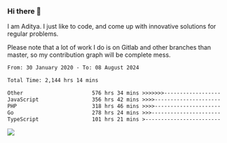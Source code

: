 ### Hi there 👋

I am Aditya. I just like to code, and come up with innovative solutions for regular problems.

Please note that a lot of work I do is on Gitlab and other branches than master, so my contribution graph will be complete mess.

<!--START_SECTION:waka-->

```txt
From: 30 January 2020 - To: 08 August 2024

Total Time: 2,144 hrs 14 mins

Other                      576 hrs 34 mins >>>>>>>------------------   26.89 %
JavaScript                 356 hrs 42 mins >>>>---------------------   16.64 %
PHP                        318 hrs 46 mins >>>>---------------------   14.87 %
Go                         278 hrs 24 mins >>>----------------------   12.98 %
TypeScript                 101 hrs 21 mins >------------------------   04.73 %
```

<!--END_SECTION:waka-->

![](https://komarev.com/ghpvc/?username=BrainBuzzer)
